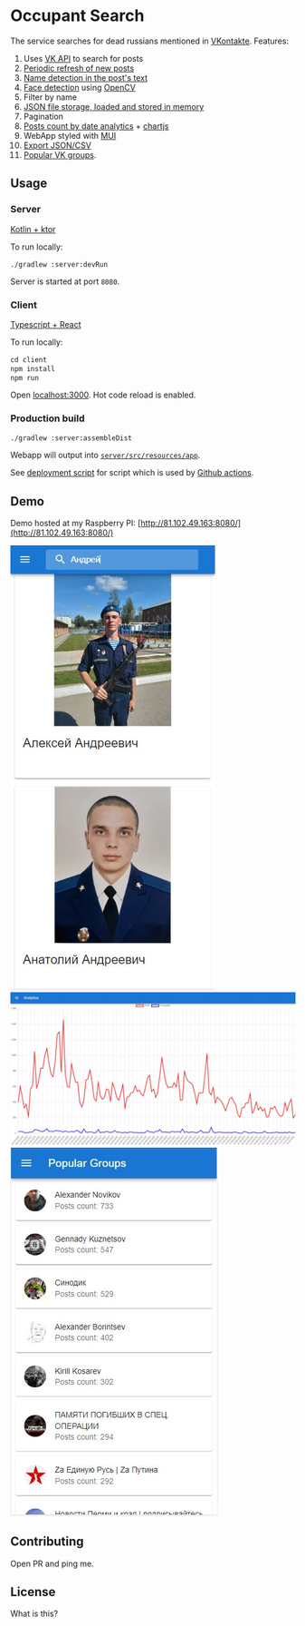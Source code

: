 # Occupant Search

The service searches for dead russians mentioned in [VKontakte](https:://vk.com). Features:
1. Uses [VK API](https://github.com/VKCOM/vk-java-sdk) to search for posts
2. [Periodic refresh of new posts](server/src/main/kotlin/com/occupantsearch/update/UpdateController.kt)
3. [Name detection in the post's text](server/src/main/kotlin/com/occupantsearch/person/PersonTextSearcher.kt)
4. [Face detection](server/src/main/kotlin/com/occupantsearch/image) using [OpenCV](https://opencv.org/)
5. Filter by name
6. [JSON file storage, loaded and stored in memory](server/src/main/kotlin/com/occupantsearch/db)
7. Pagination
8. [Posts count by date analytics](server/src/main/kotlin/com/occupantsearch/analytics/AnalyticsController.kt) + [chartjs](https://www.chartjs.org/)
9. WebApp styled with [MUI](https://mui.com/)
10. [Export JSON/CSV](server/src/main/kotlin/com/occupantsearch/export/ExportController.kt)
11. [Popular VK groups](server/src/main/kotlin/com/occupantsearch/group/GroupDownloader.kt).

## Usage

### Server
[Kotlin + ktor](server)

To run locally:
```
./gradlew :server:devRun
```
Server is started at port `8080`.

### Client
[Typescript + React](client)

To run locally:
```
cd client
npm install
npm run
```
Open [localhost:3000](http://localhost:3000). Hot code reload is enabled.

### Production build
```
./gradlew :server:assembleDist
```
Webapp will output into [`server/src/resources/app`](client/.env).

See [deployment script](deployment/deploy.sh) for script which is used by [Github actions](https://github.com/artemstorozhuk/OccupantSearch/actions).

## Demo
Demo hosted at my Raspberry PI: [http://81.102.49.163:8080/](http://81.102.49.163:8080/)

![Demo](demo/image1.jpg)
![Demo](demo/image2.jpg)
![Demo](demo/image3.jpg)

## Contributing

Open PR and ping me.

## License
What is this?